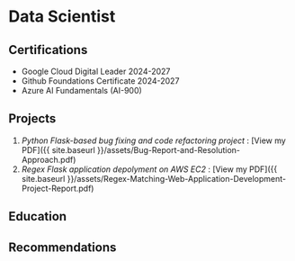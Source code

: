 # Data Scientist

## Certifications
- Google Cloud Digital Leader 2024-2027
- Github Foundations Certificate 2024-2027
- Azure AI Fundamentals (AI-900)

## Projects

 1. *Python Flask-based bug fixing and code refactoring project* : [View my PDF]({{ site.baseurl }}/assets/Bug-Report-and-Resolution-Approach.pdf)
 2. *Regex Flask application depolyment on AWS EC2* : [View my PDF]({{ site.baseurl }}/assets/Regex-Matching-Web-Application-Development-Project-Report.pdf)

## Education



## Recommendations
